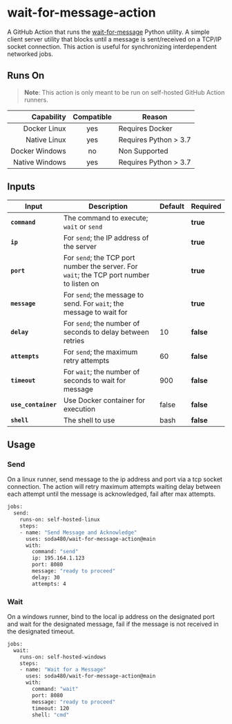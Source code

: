 # wait-for-message-action

A GitHub Action that runs the [wait-for-message](https://pypi.org/project/wait-for-message/) Python utility. A simple client server utility that blocks until a message is sent/received on a TCP/IP socket connection. This action is useful for synchronizing interdependent networked jobs.

## Runs On

> **Note**: This action is only meant to be run on self-hosted GitHub Action runners.

|     Capability | Compatible | Reason                |
| -------------: | :--------: | --------------------- |
|   Docker Linux |     yes    | Requires Docker       |
|   Native Linux |     yes    | Requires Python > 3.7 |
| Docker Windows |     no     | Non Supported         |
| Native Windows |     yes    | Requires Python > 3.7 |

## Inputs

<!-- start inputs -->

| **Input**                      | **Description**                                                                          | **Default** | **Required** |
| ------------------------------ | ---------------------------------------------------------------------------------------- | ----------- | ------------ |
| **<code>command</code>**       | The command to execute; `wait` or `send`                                                 |             | **true**     |
| **<code>ip</code>**            | For `send`; the IP address of the server                                                 |             | **true**     |
| **<code>port</code>**          | For `send`; the TCP port number the server. For `wait`; the TCP port number to listen on |             | **true**     |
| **<code>message</code>**       | For `send`; the message to send. For `wait`; the message to wait for                     |             | **true**     |
| **<code>delay</code>**         | For `send`; the number of seconds to delay between retries                               | 10          | **false**    |
| **<code>attempts</code>**      | For `send`; the maximum retry attempts                                                   | 60          | **false**    |
| **<code>timeout</code>**       | For `wait`; the number of seconds to wait for message                                    | 900         | **false**    |
| **<code>use_container</code>** | Use Docker container for execution                                                       | false       | **false**    |
| **<code>shell</code>**         | The shell to use                                                                         | bash        | **false**    |

<!-- end inputs -->

## Usage

### Send

On a linux runner, send message to the ip address and port via a tcp socket connection. The action will retry maximum attempts waiting delay between each attempt until the message is acknowledged, fail after max attempts.

```bash
jobs:
  send:
    runs-on: self-hosted-linux
    steps:
    - name: "Send Message and Acknowledge"
      uses: soda480/wait-for-message-action@main
      with:
        command: "send"
        ip: 195.164.1.123
        port: 8080
        message: "ready to proceed"
        delay: 30
        attempts: 4
```

### Wait

On a windows runner, bind to the local ip address on the designated port and wait for the designated message, fail if the message is not received in the designated timeout.

```bash
jobs:
  wait:
    runs-on: self-hosted-windows
    steps:
    - name: "Wait for a Message"
      uses: soda480/wait-for-message-action@main
      with:
        command: "wait"
        port: 8080
        message: "ready to proceed"
        timeout: 120
        shell: "cmd"
```
